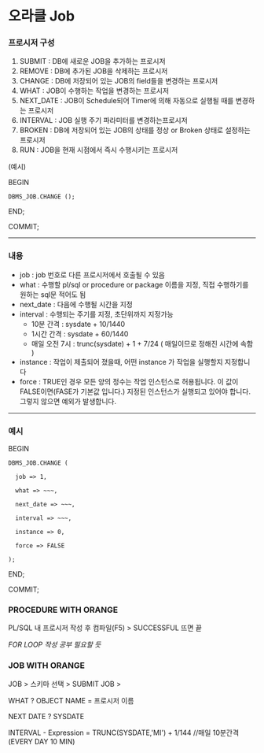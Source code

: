 # 오라클 Job

### 프로시저 구성

1. SUBMIT : DB에 새로운 JOB을 추가하는 프로시저
2. REMOVE : DB에 추가된 JOB을 삭제하는 프로시저 
3. CHANGE : DB에 저장되어 있는 JOB의 field들을 변경하는 프로시저
4. WHAT : JOB이 수행하는 작업을 변경하는 프로시저
5. NEXT_DATE : JOB이 Schedule되어 Timer에 의해 자동으로 실행될 때를 변경하는 프로시저
6. INTERVAL : JOB 실행 주기 파라미터를 변경하는프로시저
7. BROKEN  : DB에 저장되어 있는 JOB의 상태를 정상 or Broken 상태로 설정하는 프로시저
8. RUN : JOB을 현재 시점에서 즉시 수행시키는 프로시저

(예시)

BEGIN

	DBMS_JOB.CHANGE ();

END;

COMMIT;



***

### 내용

* job : job 번호로 다른 프로시저에서 호출될 수 있음
* what : 수행할 pl/sql or procedure or package 이름을 지정, 직접 수행하기를 원하는 sql문 적어도 됨
* next_date : 다음에 수행될 시간을 지정
* interval : 수행되는 주기를 지정, 초단위까지 지정가능
  * 10분 간격 : sysdate + 10/1440
  * 1시간 간격 : sysdate + 60/1440
  * 매일 오전 7시 : trunc(sysdate) + 1 + 7/24 ( 매일이므로 정해진 시간에 속함 )
* instance : 작업이 제출되어 졌을때, 어떤 instance 가 작업을 실행할지 지정합니다
* force : TRUE인 경우 모든 양의 정수는 작업 인스턴스로 허용됩니다. 이 값이 FALSE이면(FASE가 기본값 입니다.) 지정된 인스턴스가 실행되고 있어야 합니다. 그렇지 않으면 예외가 발생합니다.



***

### 예시

BEGIN

	DBMS_JOB.CHANGE (
	
	  job => 1,
	
	  what => ~~~,
	
	  next_date => ~~~,
	
	  interval => ~~~,
	
	  instance => 0,
	
	  force => FALSE
	
	);

END;

COMMIT;



### PROCEDURE WITH ORANGE

PL/SQL 내 프로시저 작성 후 컴파일(F5) > SUCCESSFUL 뜨면 끝

*FOR LOOP 작성 공부 필요할 듯*



### JOB WITH ORANGE

JOB > 스키마 선택 > SUBMIT JOB >

WHAT ? OBJECT NAME = 프로시저 이름

NEXT DATE ? SYSDATE

INTERVAL - Expression = TRUNC(SYSDATE,'MI') + 1/144  //매일 10분간격 (EVERY DAY 10 MIN)
